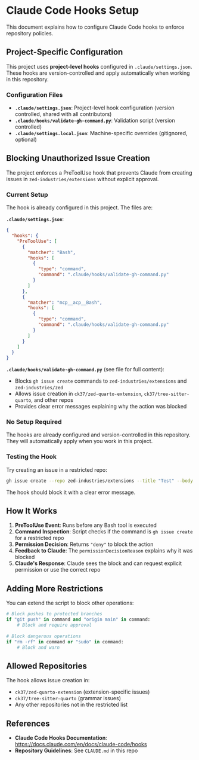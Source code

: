 # Claude Code Hooks Setup

This document explains how to configure Claude Code hooks to enforce repository policies.

## Project-Specific Configuration

This project uses **project-level hooks** configured in `.claude/settings.json`. These hooks are version-controlled and apply automatically when working in this repository.

### Configuration Files

- **`.claude/settings.json`**: Project-level hook configuration (version controlled, shared with all contributors)
- **`.claude/hooks/validate-gh-command.py`**: Validation script (version controlled)
- **`.claude/settings.local.json`**: Machine-specific overrides (gitignored, optional)

## Blocking Unauthorized Issue Creation

The project enforces a PreToolUse hook that prevents Claude from creating issues in `zed-industries/extensions` without explicit approval.

### Current Setup

The hook is already configured in this project. The files are:

**`.claude/settings.json`**:
```json
{
  "hooks": {
    "PreToolUse": [
      {
        "matcher": "Bash",
        "hooks": [
          {
            "type": "command",
            "command": ".claude/hooks/validate-gh-command.py"
          }
        ]
      },
      {
        "matcher": "mcp__acp__Bash",
        "hooks": [
          {
            "type": "command",
            "command": ".claude/hooks/validate-gh-command.py"
          }
        ]
      }
    ]
  }
}
```

**`.claude/hooks/validate-gh-command.py`** (see file for full content):
- Blocks `gh issue create` commands to `zed-industries/extensions` and `zed-industries/zed`
- Allows issue creation in `ck37/zed-quarto-extension`, `ck37/tree-sitter-quarto`, and other repos
- Provides clear error messages explaining why the action was blocked

### No Setup Required

The hooks are already configured and version-controlled in this repository. They will automatically apply when you work in this project.

### Testing the Hook

Try creating an issue in a restricted repo:

```bash
gh issue create --repo zed-industries/extensions --title "Test" --body "Test"
```

The hook should block it with a clear error message.

## How It Works

1. **PreToolUse Event**: Runs before any Bash tool is executed
2. **Command Inspection**: Script checks if the command is `gh issue create` for a restricted repo
3. **Permission Decision**: Returns `"deny"` to block the action
4. **Feedback to Claude**: The `permissionDecisionReason` explains why it was blocked
5. **Claude's Response**: Claude sees the block and can request explicit permission or use the correct repo

## Adding More Restrictions

You can extend the script to block other operations:

```python
# Block pushes to protected branches
if "git push" in command and "origin main" in command:
    # Block and require approval
    
# Block dangerous operations
if "rm -rf" in command or "sudo" in command:
    # Block and warn
```

## Allowed Repositories

The hook allows issue creation in:
- `ck37/zed-quarto-extension` (extension-specific issues)
- `ck37/tree-sitter-quarto` (grammar issues)
- Any other repositories not in the restricted list

## References

- **Claude Code Hooks Documentation**: https://docs.claude.com/en/docs/claude-code/hooks
- **Repository Guidelines**: See `CLAUDE.md` in this repo
